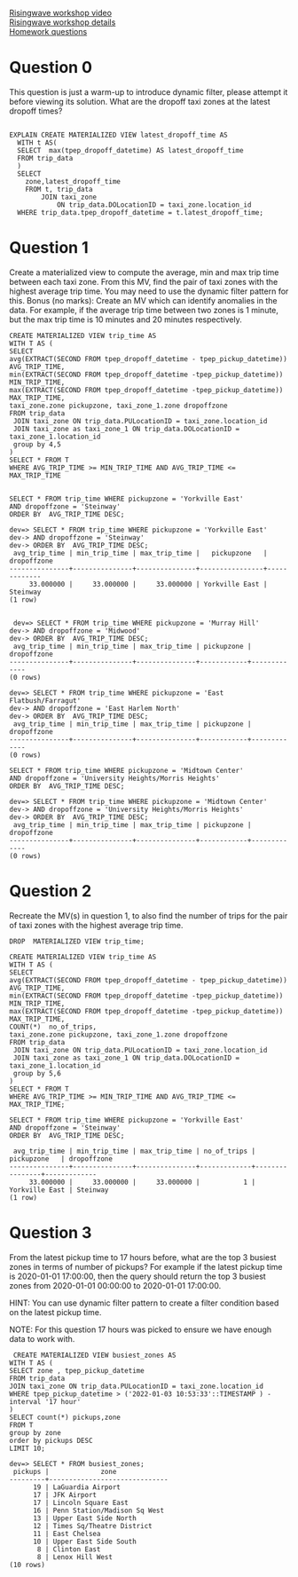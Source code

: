 [Risingwave workshop video](https://www.youtube.com/watch?v=L2BHFnZ6XjE) <br/>
[Risingwave workshop details](https://github.com/risingwavelabs/risingwave-data-talks-workshop-2024-03-04/blob/main/workshop.md)  <br/>
[Homework questions](https://github.com/risingwavelabs/risingwave-data-talks-workshop-2024-03-04/blob/main/homework.md#setting-up)


# Question 0
 This question is just a warm-up to introduce dynamic filter, please attempt it before viewing its solution.
 What are the dropoff taxi zones at the latest dropoff times?


```

EXPLAIN CREATE MATERIALIZED VIEW latest_dropoff_time AS
  WITH t AS(
  SELECT  max(tpep_dropoff_datetime) AS latest_dropoff_time
  FROM trip_data  
  )
  SELECT
    zone,latest_dropoff_time
    FROM t, trip_data
        JOIN taxi_zone
            ON trip_data.DOLocationID = taxi_zone.location_id
  WHERE trip_data.tpep_dropoff_datetime = t.latest_dropoff_time;
```

# Question 1
 Create a materialized view to compute the average, min and max trip time between each taxi zone.
 From this MV, find the pair of taxi zones with the highest average trip time. You may need to use the dynamic filter pattern for this.
 Bonus (no marks): Create an MV which can identify anomalies in the data. 
 For example, if the average trip time between two zones is 1 minute, but the max trip time is 10 minutes and 20 minutes respectively.



```
CREATE MATERIALIZED VIEW trip_time AS 
WITH T AS (
SELECT 
avg(EXTRACT(SECOND FROM tpep_dropoff_datetime - tpep_pickup_datetime)) AVG_TRIP_TIME, 
min(EXTRACT(SECOND FROM tpep_dropoff_datetime -tpep_pickup_datetime))  MIN_TRIP_TIME, 
max(EXTRACT(SECOND FROM tpep_dropoff_datetime -tpep_pickup_datetime))  MAX_TRIP_TIME, 
taxi_zone.zone pickupzone, taxi_zone_1.zone dropoffzone 
FROM trip_data
 JOIN taxi_zone ON trip_data.PULocationID = taxi_zone.location_id
 JOIN taxi_zone as taxi_zone_1 ON trip_data.DOLocationID = taxi_zone_1.location_id
 group by 4,5
)
SELECT * FROM T 
WHERE AVG_TRIP_TIME >= MIN_TRIP_TIME AND AVG_TRIP_TIME <= MAX_TRIP_TIME


SELECT * FROM trip_time WHERE pickupzone = 'Yorkville East'
AND dropoffzone = 'Steinway'
ORDER BY  AVG_TRIP_TIME DESC;

dev=> SELECT * FROM trip_time WHERE pickupzone = 'Yorkville East'
dev-> AND dropoffzone = 'Steinway'
dev-> ORDER BY  AVG_TRIP_TIME DESC;
 avg_trip_time | min_trip_time | max_trip_time |   pickupzone   | dropoffzone 
---------------+---------------+---------------+----------------+-------------
     33.000000 |     33.000000 |     33.000000 | Yorkville East | Steinway
(1 row)


 dev=> SELECT * FROM trip_time WHERE pickupzone = 'Murray Hill'
dev-> AND dropoffzone = 'Midwood'
dev-> ORDER BY  AVG_TRIP_TIME DESC;
 avg_trip_time | min_trip_time | max_trip_time | pickupzone | dropoffzone 
---------------+---------------+---------------+------------+-------------
(0 rows)

dev=> SELECT * FROM trip_time WHERE pickupzone = 'East Flatbush/Farragut'
dev-> AND dropoffzone = 'East Harlem North'
dev-> ORDER BY  AVG_TRIP_TIME DESC;
 avg_trip_time | min_trip_time | max_trip_time | pickupzone | dropoffzone 
---------------+---------------+---------------+------------+-------------
(0 rows)

SELECT * FROM trip_time WHERE pickupzone = 'Midtown Center'
AND dropoffzone = 'University Heights/Morris Heights'
ORDER BY  AVG_TRIP_TIME DESC;

dev=> SELECT * FROM trip_time WHERE pickupzone = 'Midtown Center'
dev-> AND dropoffzone = 'University Heights/Morris Heights'
dev-> ORDER BY  AVG_TRIP_TIME DESC;
 avg_trip_time | min_trip_time | max_trip_time | pickupzone | dropoffzone 
---------------+---------------+---------------+------------+-------------
(0 rows)

```

# Question 2

Recreate the MV(s) in question 1, to also find the number of trips for the pair of taxi zones with the highest average trip time.

```
DROP  MATERIALIZED VIEW trip_time;

CREATE MATERIALIZED VIEW trip_time AS 
WITH T AS (
SELECT 
avg(EXTRACT(SECOND FROM tpep_dropoff_datetime - tpep_pickup_datetime)) AVG_TRIP_TIME, 
min(EXTRACT(SECOND FROM tpep_dropoff_datetime -tpep_pickup_datetime))  MIN_TRIP_TIME, 
max(EXTRACT(SECOND FROM tpep_dropoff_datetime -tpep_pickup_datetime))  MAX_TRIP_TIME, 
COUNT(*)  no_of_trips,
taxi_zone.zone pickupzone, taxi_zone_1.zone dropoffzone 
FROM trip_data
 JOIN taxi_zone ON trip_data.PULocationID = taxi_zone.location_id
 JOIN taxi_zone as taxi_zone_1 ON trip_data.DOLocationID = taxi_zone_1.location_id
 group by 5,6
)
SELECT * FROM T 
WHERE AVG_TRIP_TIME >= MIN_TRIP_TIME AND AVG_TRIP_TIME <= MAX_TRIP_TIME;

SELECT * FROM trip_time WHERE pickupzone = 'Yorkville East'
AND dropoffzone = 'Steinway'
ORDER BY  AVG_TRIP_TIME DESC;

 avg_trip_time | min_trip_time | max_trip_time | no_of_trips |   pickupzone   | dropoffzone 
---------------+---------------+---------------+-------------+----------------+-------------
     33.000000 |     33.000000 |     33.000000 |           1 | Yorkville East | Steinway
(1 row)

```

# Question 3
 From the latest pickup time to 17 hours before, what are the top 3 busiest zones in terms of number of pickups? For example if the latest pickup time is 2020-01-01 17:00:00, then the query should return the top 3 busiest zones from 2020-01-01 00:00:00 to 2020-01-01 17:00:00.

 HINT: You can use dynamic filter pattern to create a filter condition based on the latest pickup time.

 NOTE: For this question 17 hours was picked to ensure we have enough data to work with.

```
 CREATE MATERIALIZED VIEW busiest_zones AS 
WITH T AS (
SELECT zone , tpep_pickup_datetime
FROM trip_data 
JOIN taxi_zone ON trip_data.PULocationID = taxi_zone.location_id
WHERE tpep_pickup_datetime > ('2022-01-03 10:53:33'::TIMESTAMP ) - interval '17 hour'
)
SELECT count(*) pickups,zone 
FROM T
group by zone
order by pickups DESC
LIMIT 10;

dev=> SELECT * FROM busiest_zones;
 pickups |             zone             
---------+------------------------------
      19 | LaGuardia Airport
      17 | JFK Airport
      17 | Lincoln Square East
      16 | Penn Station/Madison Sq West
      13 | Upper East Side North
      12 | Times Sq/Theatre District
      11 | East Chelsea
      10 | Upper East Side South
       8 | Clinton East
       8 | Lenox Hill West
(10 rows)

```